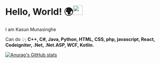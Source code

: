 # Hello, World! 🌍<img src="https://raw.githubusercontent.com/MartinHeinz/MartinHeinz/master/wave.gif" width="30px">

I am Kasun Munasinghe

Can do 💡; 
<strong>C++, C#, Java, Python, HTML, CSS, php, javascript, React, Codeigniter, .Net, .Net.ASP, WCF, Kotlin.     </strong>



<!--[![Top Langs](https://github-readme-stats.vercel.app/api/top-langs/?username=kuMunasinghe&layout=compact)](https://github.com/anuraghazra/github-readme-stats)-->

<!--![kuMunasinghe's GitHub stats](https://github-readme-stats.vercel.app/api?username=kuMunasinghe&show_icons=true)-->

[1.2]: http://i.imgur.com/wWzX9uB.png (twitter icon without padding)
[2.2]: https://raw.githubusercontent.com/MartinHeinz/MartinHeinz/master/linkedin-3-16.png (LinkedIn icon without padding)

[![Anurag's GitHub stats](https://github-readme-stats.vercel.app/include_all_commits?username=kuMunasinghe)](https://github.com/anuraghazra/github-readme-stats)

<!--<a href="https://github.com/anuraghazra/github-readme-stats">
  <img align="center" src="https://github-readme-stats.vercel.app/api/pin/?username=anuraghazra&repo=github-readme-stats" />
</a>
<a href="https://github.com/anuraghazra/convoychat">
  <img align="center" src="https://github-readme-stats.vercel.app/api/pin/?username=anuraghazra&repo=convoychat" />
</a>




